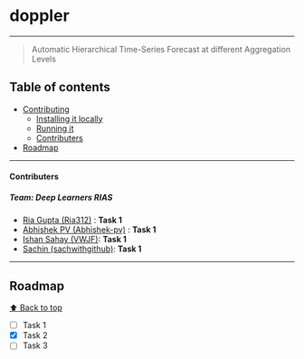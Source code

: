 # doppler

***

> Automatic Hierarchical Time-Series Forecast at different Aggregation Levels

## Table of contents

- [Contributing](#testing)
    - [Installing it locally](#installing-it-locally)
    - [Running it](#running-it)
    - [Contributers](#contributers)
- [Roadmap](#roadmap)

***

#### Contributers
##### Team: Deep Learners RIAS
- [Ria Gupta (Ria312)](https://github.com/Ria312) : **Task 1**
- [Abhishek PV (Abhishek-pv)](https://github.com/Abhishek-pv) : **Task 1**
- [Ishan Sahay (VWJF)](https://github.com/VWJF): **Task 1**
- [Sachin (sachwithgithub)](https://github.com/sachwithgithub): **Task 1**

***

## Roadmap
[:arrow_up: Back to top](#table-of-contents)

- [ ] Task 1
- [x] Task 2
- [ ] Task 3
